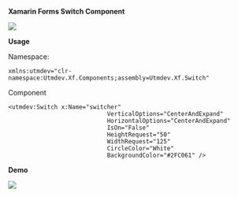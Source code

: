 **Xamarin Forms Switch Component**

<a href="https://www.nuget.org/packages/Utmdev.Xf.Switch/" target="_blank"><img src="https://img.shields.io/nuget/v/Utmdev.Xf.Switch?style=for-the-badge"/></a>

**Usage**

Namespace:

    xmlns:utmdev="clr-namespace:Utmdev.Xf.Components;assembly=Utmdev.Xf.Switch"

Component

    <utmdev:Switch x:Name="switcher"
                                VerticalOptions="CenterAndExpand"
                                HorizontalOptions="CenterAndExpand"
                                IsOn="False"
                                HeightRequest="50"
                                WidthRequest="125"
                                CircleColor="White"
                                BackgroundColor="#2FC061" />

**Demo**

<img src="https://github.com/utmdev/xf.switcher/blob/master/Component/Demo/switcher.gif">
